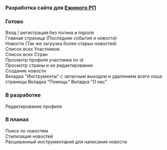 ### Разработка сайта для [Ежиного РП](https://vk.com/hedgehogs_army)

### Готово
Вход / регистрация без логина и пароля  
Главная страница (Последние события и новости)  
Новости (Так же загрузка более старых новостей)  
Список всех Участников  
Список всех Стран  
Просмотр профиля участника по id  
Просмотр страны и ее редактирование  
Создание новости  
Вкладка "Инструменты" с запасным выходом и удалением всего кэша страницы
Вкладка "Помощь"
Вкладка "О нас"

### В разработке
Редактирование профиля  

### В планах
Поиск по новостям  
Стилизация новостей  
Расширенный инструментарий для написания новости  